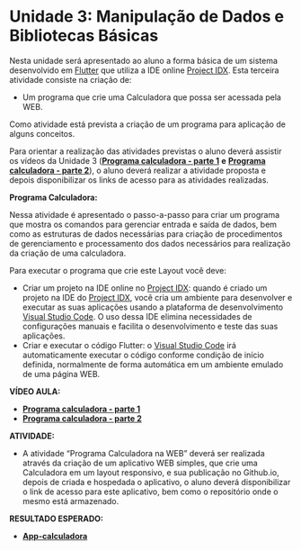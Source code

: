 # Unidade 3: Manipulação de Dados e Bibliotecas Básicas

Nesta unidade  será apresentado ao aluno a forma básica de um sistema desenvolvido em [Flutter](https://flutter.dev/)  que utiliza a IDE online [Project IDX](https://idx.dev/). Esta terceira atividade consiste na criação de:

- Um programa que crie uma Calculadora que possa ser acessada pela WEB.

Como atividade está prevista a criação de um programa para aplicação de alguns conceitos.

Para orientar a realização das atividades previstas o aluno deverá assistir os vídeos da Unidade 3 ([**Programa calculadora - parte 1**](https://youtu.be/PpqrsmgEo5g) **e** [**Programa calculadora - parte 2**](https://youtu.be/aaixyLsN_NU)), o aluno deverá realizar a atividade proposta e depois disponibilizar os links de acesso para as atividades realizadas.

**Programa Calculadora:**

Nessa atividade é apresentado o passo-a-passo para criar um programa que mostra os comandos para gerenciar entrada e saída de dados, bem como as estruturas de dados necessárias para criação de procedimentos de gerenciamento e processamento dos dados necessários para realização da criação de uma calculadora.

Para executar o programa que crie este Layout você deve:

- Criar um projeto na IDE online no [Project IDX](https://idx.dev/): quando é criado um projeto na IDE do [Project IDX](https://idx.dev/), você cria um ambiente para desenvolver e executar as suas aplicações usando a plataforma de desenvolvimento [Visual Studio Code](https://code.visualstudio.com/). O uso dessa IDE elimina necessidades de configurações manuais e facilita o desenvolvimento e teste das suas aplicações.
- Criar e executar o código Flutter: o [Visual Studio Code](https://code.visualstudio.com/) irá automaticamente executar o código conforme condição de início definida, normalmente de forma automática em um ambiente emulado de uma página WEB.

**VÍDEO AULA:**

- [**Programa calculadora - parte 1**](https://youtu.be/PpqrsmgEo5g)
- [**Programa calculadora - parte 2**](https://youtu.be/aaixyLsN_NU)

**ATIVIDADE:**

- A atividade “Programa Calculadora na WEB” deverá ser realizada através da criação de um aplicativo WEB simples, que crie uma Calculadora em um layout responsivo, e sua publicação no Github.io, depois de criada e hospedada o aplicativo, o aluno deverá disponibilizar o link de acesso para este aplicativo, bem como o repositório onde o mesmo está armazenado.

**RESULTADO ESPERADO:** 

- [**App-calculadora**](https://aula-talento-teck.github.io/app-calculadora/)
